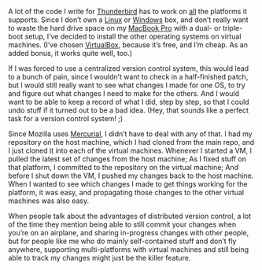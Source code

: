 <!--
.. title: Another reason to use Mercurial (or Git or Bazaar)
.. date: 2009-09-14 12:12:48
.. author: Blake Winton
.. tags: virtual_machines, programming, hg
-->

A lot of the code I write for [Thunderbird](http://mozillamessaging.com/)
has to work on [all](
http://www.mozillamessaging.com/en-US/thunderbird/all.html) the platforms
it supports.  Since I don’t own a [Linux](http://www.ubuntu.com/) or
[Windows](http://www.microsoft.com/windows/windows-7) box, and don’t really
want to waste the hard drive space on my [MacBook Pro](
http://www.apple.com/ca/macbookpro/specs.html) with a dual- or triple-boot
setup, I’ve decided to install the other operating systems on virtual
machines.  (I’ve chosen [VirtualBox](http://www.virtualbox.org/), because
it’s free, and I’m cheap.  As an added bonus, it works quite well, too.)

If I was forced to use a centralized version control system, this would
lead to a bunch of pain, since I wouldn’t want to check in a half-finished
patch, but I would still really want to see what changes I made for one OS,
to try and figure out what changes I need to make for the others.  And I
would want to be able to keep a record of what I did, step by step, so that
I could undo stuff if it turned out to be a bad idea.  (Hey, that sounds
like a perfect task for a version control system!  ;)

Since Mozilla uses [Mercurial](http://mercurial.selenic.com/), I didn’t
have to deal with any of that.  I had my repository on the host machine,
which I had cloned from the main repo, and I just cloned it into each of
the virtual machines.  Whenever I started a VM, I pulled the latest set of
changes from the host machine; As I fixed stuff on that platform, I
committed to the repository on the virtual machine; And before I shut down
the VM, I pushed my changes back to the host machine.  When I wanted to see
which changes I made to get things working for the platform, it was easy,
and propagating those changes to the other virtual machines was also easy.

When people talk about the advantages of distributed version control, a lot
of the time they mention being able to still commit your changes when
you’re on an airplane, and sharing in-progress changes with other people,
but for people like me who do mainly self-contained stuff and don’t fly
anywhere, supporting multi-platforms with virtual machines and still being
able to track my changes might just be the killer feature.

